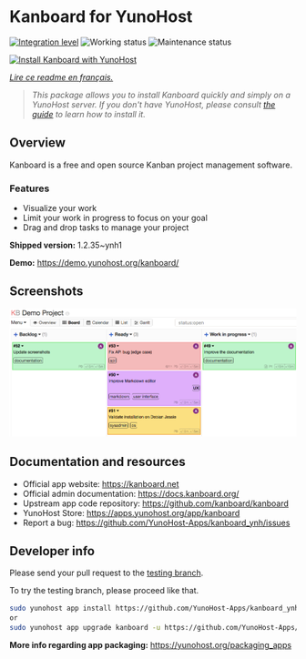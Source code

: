 <!--
N.B.: This README was automatically generated by https://github.com/YunoHost/apps/tree/master/tools/README-generator
It shall NOT be edited by hand.
-->

# Kanboard for YunoHost

[![Integration level](https://dash.yunohost.org/integration/kanboard.svg)](https://dash.yunohost.org/appci/app/kanboard) ![Working status](https://ci-apps.yunohost.org/ci/badges/kanboard.status.svg) ![Maintenance status](https://ci-apps.yunohost.org/ci/badges/kanboard.maintain.svg)

[![Install Kanboard with YunoHost](https://install-app.yunohost.org/install-with-yunohost.svg)](https://install-app.yunohost.org/?app=kanboard)

*[Lire ce readme en français.](./README_fr.md)*

> *This package allows you to install Kanboard quickly and simply on a YunoHost server.
If you don't have YunoHost, please consult [the guide](https://yunohost.org/#/install) to learn how to install it.*

## Overview

Kanboard is a free and open source Kanban project management software.

### Features

- Visualize your work
- Limit your work in progress to focus on your goal
- Drag and drop tasks to manage your project


**Shipped version:** 1.2.35~ynh1

**Demo:** https://demo.yunohost.org/kanboard/

## Screenshots

![Screenshot of Kanboard](./doc/screenshots/board.png)

## Documentation and resources

* Official app website: <https://kanboard.net>
* Official admin documentation: <https://docs.kanboard.org/>
* Upstream app code repository: <https://github.com/kanboard/kanboard>
* YunoHost Store: <https://apps.yunohost.org/app/kanboard>
* Report a bug: <https://github.com/YunoHost-Apps/kanboard_ynh/issues>

## Developer info

Please send your pull request to the [testing branch](https://github.com/YunoHost-Apps/kanboard_ynh/tree/testing).

To try the testing branch, please proceed like that.

``` bash
sudo yunohost app install https://github.com/YunoHost-Apps/kanboard_ynh/tree/testing --debug
or
sudo yunohost app upgrade kanboard -u https://github.com/YunoHost-Apps/kanboard_ynh/tree/testing --debug
```

**More info regarding app packaging:** <https://yunohost.org/packaging_apps>
